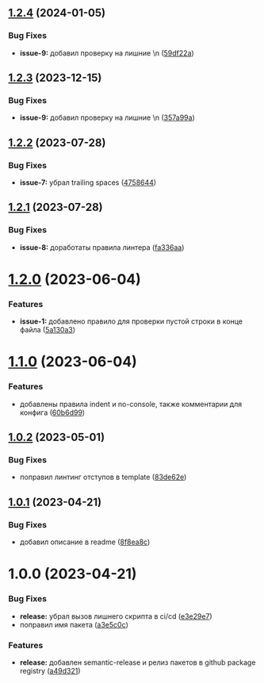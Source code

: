 ## [1.2.4](https://github.com/upikoth/eslint-config-vue3/compare/v1.2.3...v1.2.4) (2024-01-05)


### Bug Fixes

* **issue-9:** добавил проверку на лишние \n ([59df22a](https://github.com/upikoth/eslint-config-vue3/commit/59df22ac24babffbc66bff8f84be9cae577ff38b))

## [1.2.3](https://github.com/upikoth/eslint-config-vue3/compare/v1.2.2...v1.2.3) (2023-12-15)


### Bug Fixes

* **issue-9:** добавил проверку на лишние \n ([357a99a](https://github.com/upikoth/eslint-config-vue3/commit/357a99a730f7df417d48bb44f8634b1b141df4b5))

## [1.2.2](https://github.com/upikoth/eslint-config-vue3/compare/v1.2.1...v1.2.2) (2023-07-28)


### Bug Fixes

* **issue-7:** убрал trailing spaces ([4758644](https://github.com/upikoth/eslint-config-vue3/commit/4758644d92d19375dbc5822956a5e28568a9543c))

## [1.2.1](https://github.com/upikoth/eslint-config-vue3/compare/v1.2.0...v1.2.1) (2023-07-28)


### Bug Fixes

* **issue-8:** доработаты правила линтера ([fa336aa](https://github.com/upikoth/eslint-config-vue3/commit/fa336aa64efe4bd67789c683c5c1b940b6407fca))

# [1.2.0](https://github.com/upikoth/eslint-config-vue3/compare/v1.1.0...v1.2.0) (2023-06-04)


### Features

* **issue-1:** добавлено правило для проверки пустой строки в конце файла ([5a130a3](https://github.com/upikoth/eslint-config-vue3/commit/5a130a350e8ceabc165b350c328fa0e19bb425b7))

# [1.1.0](https://github.com/upikoth/eslint-config-vue3/compare/v1.0.2...v1.1.0) (2023-06-04)


### Features

* добавлены правила indent и no-console, также комментарии для конфига ([60b6d99](https://github.com/upikoth/eslint-config-vue3/commit/60b6d99ee32fdb241e594ce79bee41bae83080e4))

## [1.0.2](https://github.com/upikoth/eslint-config-vue3/compare/v1.0.1...v1.0.2) (2023-05-01)


### Bug Fixes

* поправил линтинг отступов в template ([83de62e](https://github.com/upikoth/eslint-config-vue3/commit/83de62e8b1b6b641a7d65a4e6182e166dddaceb8))

## [1.0.1](https://github.com/upikoth/eslint-config-vue3/compare/v1.0.0...v1.0.1) (2023-04-21)


### Bug Fixes

* добавил описание в readme ([8f8ea8c](https://github.com/upikoth/eslint-config-vue3/commit/8f8ea8c83f2a34ddcb31f43b014629dc9c329ec0))

# 1.0.0 (2023-04-21)


### Bug Fixes

* **release:** убрал вызов лишнего скрипта в ci/cd ([e3e29e7](https://github.com/upikoth/eslint-config-vue3/commit/e3e29e7788a074289f404e557e142ed4aecc99c7))
* поправил имя пакета ([a3e5c0c](https://github.com/upikoth/eslint-config-vue3/commit/a3e5c0c351be5c1ca48055308cd3d62659cbec96))


### Features

* **release:** добавлен semantic-release и релиз пакетов в github package registry ([a49d321](https://github.com/upikoth/eslint-config-vue3/commit/a49d321e2ef0a384c23920a1d5e4e15e83efaecd))
